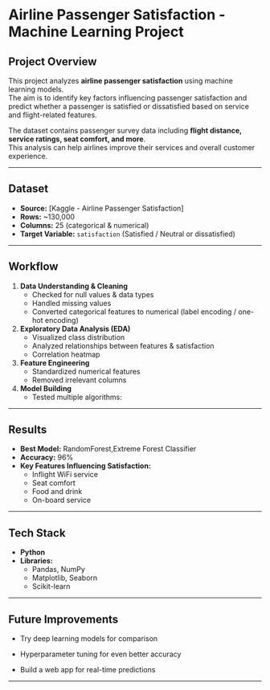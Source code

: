 #  Airline Passenger Satisfaction - Machine Learning Project

##  Project Overview
This project analyzes **airline passenger satisfaction** using machine learning models.  
The aim is to identify key factors influencing passenger satisfaction and predict whether a passenger is satisfied or dissatisfied based on service and flight-related features.

The dataset contains passenger survey data including **flight distance, service ratings, seat comfort, and more**.  
This analysis can help airlines improve their services and overall customer experience.

---

##  Dataset
- **Source:** [Kaggle - Airline Passenger Satisfaction]
- **Rows:** ~130,000
- **Columns:** 25 (categorical & numerical)
- **Target Variable:** `satisfaction` (Satisfied / Neutral or dissatisfied)

---

##  Workflow
1. **Data Understanding & Cleaning**
   - Checked for null values & data types
   - Handled missing values
   - Converted categorical features to numerical (label encoding / one-hot encoding)
2. **Exploratory Data Analysis (EDA)**
   - Visualized class distribution
   - Analyzed relationships between features & satisfaction
   - Correlation heatmap
3. **Feature Engineering**
   - Standardized numerical features
   - Removed irrelevant columns
4. **Model Building**
   - Tested multiple algorithms:
     

---

##  Results
- **Best Model:** RandomForest,Extreme Forest Classifier 
- **Accuracy:** 96%  
- **Key Features Influencing Satisfaction:**
  - Inflight WiFi service
  - Seat comfort
  - Food and drink
  - On-board service

---

## Tech Stack
- **Python** 
- **Libraries:**
  - Pandas, NumPy
  - Matplotlib, Seaborn
  - Scikit-learn
  

---
## Future Improvements
- Try deep learning models for comparison

- Hyperparameter tuning for even better accuracy

- Build a web app for real-time predictions

---
